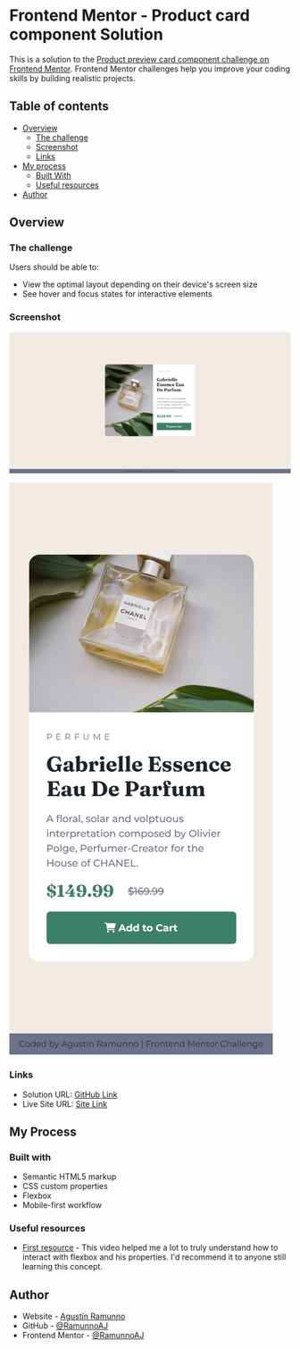 # Frontend Mentor - Product card component Solution

This is a solution to the [Product preview card component challenge on Frontend Mentor](https://www.frontendmentor.io/challenges/product-preview-card-component-GO7UmttRfa). Frontend Mentor challenges help you improve your coding skills by building realistic projects.

## Table of contents

- [Overview](#overview)
  - [The challenge](#the-challenge)
  - [Screenshot](#screenshot)
  - [Links](#links)
- [My process](#my-process)
  - [Built With](#built-with)
  - [Useful resources](#useful-resources)
- [Author](#author)

## Overview

### The challenge

Users should be able to:

- View the optimal layout depending on their device's screen size
- See hover and focus states for interactive elements

### Screenshot

![Desktop view](./images/desktop-view.png)

![Mobile view](./images/mobile-view.png)

### Links

- Solution URL: [GitHub Link](https://github.com/RamunnoAJ/product-card)
- Live Site URL: [Site Link](https://ramunnoaj.github.io/product-card/)

## My Process

### Built with

- Semantic HTML5 markup
- CSS custom properties
- Flexbox
- Mobile-first workflow

### Useful resources

- [First resource](https://www.youtube.com/watch?v=u044iM9xsWU) - This video helped me a lot to truly understand how to interact with flexbox and his properties. I'd recommend it to anyone still learning this concept.

## Author

- Website - [Agustín Ramunno](https://ramunnoaj.github.io/my-portfolio/)
- GitHub - [@RamunnoAJ](https://github.com/RamunnoAJ)
- Frontend Mentor - [@RamunnoAJ](https://www.frontendmentor.io/profile/RamunnoAJ)
